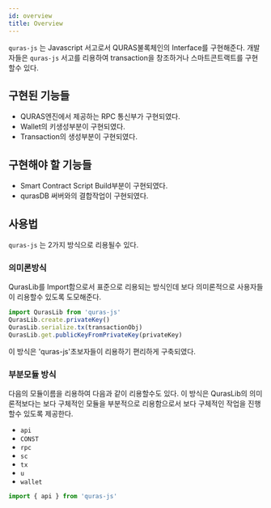 ```yaml
---
id: overview
title: Overview
---
```


``quras-js`` 는 Javascript 서고로서 QURAS불록체인의 Interface를 구현해준다.
개발자들은 ``quras-js`` 서고를 리용하여 transaction을 창조하거나 스마트콘트랙트를 구현할수 있다. 

## 구현된 기능들

- QURAS엔진에서 제공하는 RPC 통신부가 구현되였다.
- Wallet의 키생성부분이 구현되였다.
- Transaction의 생성부분이 구현되였다.

## 구현해야 할 기능들

- Smart Contract Script Build부분이 구현되였다.
- qurasDB 써버와의 결합작업이 구현되였다.

## 사용법

``quras-js`` 는 2가지 방식으로 리용될수 있다.

### 의미론방식

QurasLib를 Import함으로서 표준으로 리용되는 방식인데 보다 의미론적으로 사용자들이 리용할수 있도록 도모해준다.

```js
import QurasLib from 'quras-js'
QurasLib.create.privateKey()
QurasLib.serialize.tx(transactionObj)
QurasLib.get.publicKeyFromPrivateKey(privateKey)
```

이 방식은 'quras-js'초보자들이 리용하기 편리하게 구축되였다.

### 부분모듈 방식

다음의 모듈이름을 리용하여 다음과 같이 리용할수도 있다.
이 방식은 QurasLib의 의미론적보다는 보다 구체적인 모듈을 부분적으로 리용함으로서 보다 구체적인 작업을 진행할수 있도록 제공한다.

- `api`
- `CONST`
- `rpc`
- `sc`
- `tx`
- `u`
- `wallet`

```js
import { api } from 'quras-js'
```
